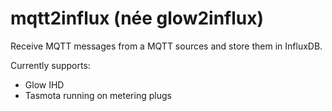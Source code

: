 # mqtt2influx (née glow2influx)

Receive MQTT messages from a MQTT sources and store them in InfluxDB.

Currently supports:

* Glow IHD
* Tasmota running on metering plugs
